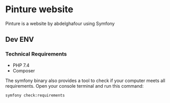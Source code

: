 # Pinture website

Pinture is a website by abdelghafour using Symfony

## Dev ENV
### Technical Requirements

* PHP 7.4
* Composer

The symfony binary also provides a tool to check if your computer meets all requirements. Open your console terminal and run this command:

```bash
symfony check:requirements
```